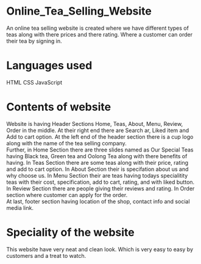 # Online_Tea_Selling_Website
An online tea selling website is created where we have different types of teas along with there prices and there rating. Where a customer can order their tea by signing in.
# Languages used
HTML  CSS  JavaScript
# Contents of website
Website is having Header Sections Home, Teas, About, Menu, Review, Order in the middle. At their right end there are Search ar, Liked item and Add to cart option. At the left end of the header section there is a cup logo along with the name of the tea selling company.  
Further, in Home Section there are three slides named as Our Special Teas having Black tea, Green tea and Oolong Tea along with there benefits of having.
In Teas Section there are some teas along with their price, rating and add to cart option. 
In About Section their is specifation about us and why choose us. 
In Menu Section their are teas having todays specialitity teas with their cost, specification, add to cart, rating, and with liked button. 
In Review Section there are people giving their reviews and rating. 
In Order section where customer can apply for the order.  
At last, footer section having location of the shop, contact info and social media link.
# Speciality of the website
This website have very neat and clean look. Which is very easy to easy by customers and a treat to watch.
